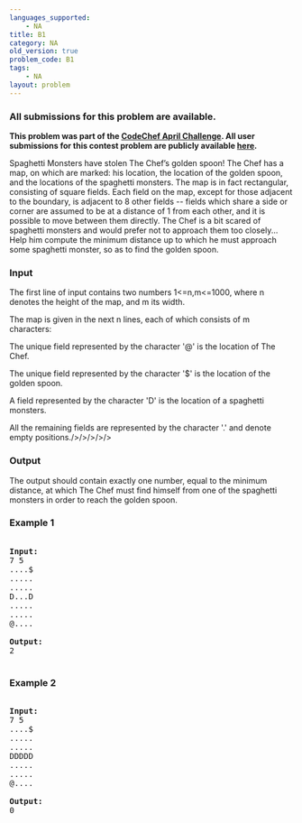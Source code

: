 ```yaml
---
languages_supported:
    - NA
title: B1
category: NA
old_version: true
problem_code: B1
tags:
    - NA
layout: problem
---
```

###  All submissions for this problem are available. 

**This problem was part of the [CodeChef April Challenge](http://www.codechef.com/APRIL09/). All user submissions for this contest problem are publicly available [here](http://www.codechef.com/APRIL09/status/B1/).**

Spaghetti Monsters have stolen The Chef’s golden spoon! The Chef has a map, on which are marked: his location, the location of the golden spoon, and the locations of the spaghetti monsters. The map is in fact rectangular, consisting of square fields. Each field on the map, except for those adjacent to the boundary, is adjacent to 8 other fields -- fields which share a side or corner are assumed to be at a distance of 1 from each other, and it is possible to move between them directly. The Chef is a bit scared of spaghetti monsters and would prefer not to approach them too closely... Help him compute the minimum distance up to which he must approach some spaghetti monster, so as to find the golden spoon.

### Input

The first line of input contains two numbers 1<=n,m<=1000, where n denotes the height of the map, and m its width.

The map is given in the next n lines, each of which consists of m characters: 

The unique field represented by the character '@' is the location of The Chef. 

The unique field represented by the character '$' is the location of the golden spoon.

A field represented by the character 'D' is the location of a spaghetti monsters. 

All the remaining fields are represented by the character '.' and denote empty positions./>/>/>/>/>

### Output

The output should contain exactly one number, equal to the minimum distance, at which The Chef must find himself from one of the spaghetti monsters in order to reach the golden spoon.

### Example 1

<pre>
<tt>
<b>Input:</b>
7 5
....$
.....
.....
D...D
.....
.....
@....

<b>Output:</b>
2
</tt>
</pre>
### Example 2

<pre>
<tt>
<b>Input:</b>
7 5
....$
.....
.....
DDDDD
.....
.....
@....

<b>Output:</b>
0
</tt>
</pre>